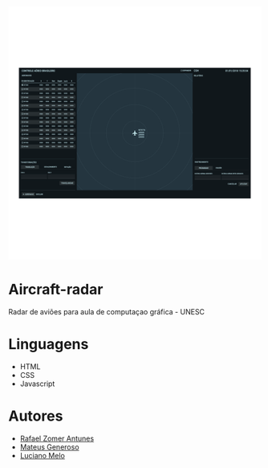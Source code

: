 ![Cover image](cover.png)
# Aircraft-radar
Radar de aviões para aula de computaçao gráfica - UNESC

# Linguagens
- HTML
- CSS
- Javascript

# Autores
- [Rafael Zomer Antunes](https://github.com/rafaelzomer)
- [Mateus Generoso](https://github.com/mtsgeneroso)
- [Luciano Melo](https://github.com/lucianomelo)

